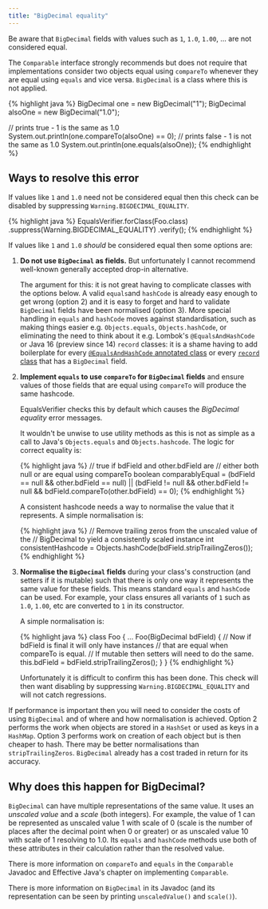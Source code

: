 ```yaml
---
title: "BigDecimal equality"
---
```

Be aware that `BigDecimal` fields with values such as `1`, `1.0`, `1.00`, ... are not considered equal.

The `Comparable` interface strongly recommends but does not require that implementations consider two objects equal using
`compareTo` whenever they are equal using `equals` and vice versa. `BigDecimal` is a class where this is not applied.

{% highlight java %}
BigDecimal one = new BigDecimal("1");
BigDecimal alsoOne = new BigDecimal("1.0");

// prints true - 1 is the same as 1.0
System.out.println(one.compareTo(alsoOne) == 0);
// prints false - 1 is not the same as 1.0
System.out.println(one.equals(alsoOne));
{% endhighlight %}

Ways to resolve this error
---
If values like `1` and `1.0` need not be considered equal then this check can be disabled by suppressing `Warning.BIGDECIMAL_EQUALITY`.

{% highlight java %}
EqualsVerifier.forClass(Foo.class)
    .suppress(Warning.BIGDECIMAL_EQUALITY)
    .verify();
{% endhighlight %}

If values like `1` and `1.0` *should* be considered equal then some options are:
1. **Do not use `BigDecimal` as fields.** But unfortunately I cannot recommend well-known generally accepted drop-in alternative.

    The argument for this: it is not great having to complicate classes with the options below. A valid `equals`and
    `hashCode` is already easy enough to get wrong (option 2) and it is easy to forget and hard to validate `BigDecimal`
    fields have been normalised (option 3). More special handling in `equals` and `hashCode` moves against standardisation,
    such as making things easier e.g. `Objects.equals`, `Objects.hashCode`, or eliminating the need to think about it e.g.
    Lombok's `@EqualsAndHashCode` or Java 16 (preview since 14) `record` classes: it is a shame having to add boilerplate
    for every [`@EqualsAndHashCode` annotated class](https://stackoverflow.com/questions/36625347/how-to-make-lomboks-equalsandhashcode-work-with-bigdecimal)
    or every [`record` class](https://stackoverflow.com/questions/68690126/java-16-records-bigdecimal-equals-hashcode)
    that has a `BigDecimal` field.

2. **Implement `equals`  to use `compareTo` for `BigDecimal` fields** and ensure values of those fields that are equal using
    `compareTo` will produce the same hashcode.

    EqualsVerifier checks this by default which causes the *BigDecimal equality* error messages.

    It wouldn't be unwise to use utility methods as this is not as simple as a call to Java's `Objects.equals` and `Objects.hashcode`.
    The logic for correct equality is:

    {% highlight java %}
    // true if bdField and other.bdField are
    // either both null or are equal using compareTo
    boolean comparablyEqual = (bdField == null && other.bdField == null)
        || (bdField != null && other.bdField != null && bdField.compareTo(other.bdField) == 0);
    {% endhighlight %}

    A consistent hashcode needs a way to normalise the value that it represents. A simple normalisation is:

    {% highlight java %}
    // Remove trailing zeros from the unscaled value of the
    // BigDecimal to yield a consistently scaled instance
    int consistentHashcode = Objects.hashCode(bdField.stripTrailingZeros());
    {% endhighlight %}

3. **Normalise the `BigDecimal` fields** during your class's construction (and setters if it is mutable) such that there
    is only one way it represents the same value for these fields. This means standard `equals` and `hashCode` can be used.
    For example, your class ensures all variants of `1` such as `1.0`, `1.00`, etc are converted to `1` in its constructor.

    A simple normalisation is:

    {% highlight java %}
    class Foo {
        ...
        Foo(BigDecimal bdField) {
            // Now if bdField is final it will only have instances
            // that are equal when compareTo is equal.
            // If mutable then setters will need to do the same.
            this.bdField = bdField.stripTrailingZeros();
        }
    }
    {% endhighlight %}

    Unfortunately it is difficult to confirm this has been done. This check will then want disabling by suppressing `Warning.BIGDECIMAL_EQUALITY`
    and will not catch regressions.

If performance is important then you will need to consider the costs of using `BigDecimal` and of where and how normalisation
is achieved. Option 2 performs the work when objects are stored in a `HashSet` or used as keys in a `HashMap`. Option 3
performs work on creation of each object but is then cheaper to hash. There may be better normalisations than `stripTrailingZeros`.
`BigDecimal` already has a cost traded in return for its accuracy.

Why does this happen for BigDecimal?
---
`BigDecimal` can have multiple representations of the same value. It uses an *unscaled value* and a *scale* (both integers).
For example, the value of 1 can be represented as unscaled value 1 with scale of 0 (scale is the number of places after
the decimal point when 0 or greater) or as unscaled value 10 with scale of 1 resolving to 1.0. Its `equals` and `hashCode`
methods use both of these attributes in their calculation rather than the resolved value.

There is more information on `compareTo` and `equals` in the `Comparable` Javadoc and Effective Java's chapter on implementing `Comparable`.

There is more information on `BigDecimal` in its Javadoc (and its representation can be seen by printing `unscaledValue()` and `scale()`).
